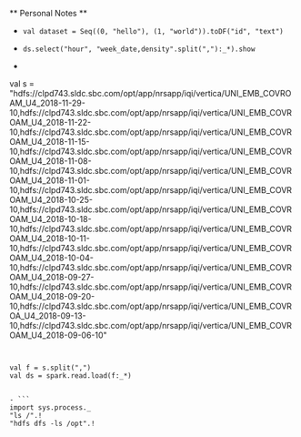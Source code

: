 
** Personal Notes **
- ` val dataset = Seq((0, "hello"), (1, "world")).toDF("id", "text") `
- ` ds.select("hour", "week_date,density".split(","):_*).show `

- ```
val s = "hdfs://clpd743.sldc.sbc.com/opt/app/nrsapp/iqi/vertica/UNI_EMB_COVROAM_U4_2018-11-29-10,hdfs://clpd743.sldc.sbc.com/opt/app/nrsapp/iqi/vertica/UNI_EMB_COVROAM_U4_2018-11-22-10,hdfs://clpd743.sldc.sbc.com/opt/app/nrsapp/iqi/vertica/UNI_EMB_COVROAM_U4_2018-11-15-10,hdfs://clpd743.sldc.sbc.com/opt/app/nrsapp/iqi/vertica/UNI_EMB_COVROAM_U4_2018-11-08-10,hdfs://clpd743.sldc.sbc.com/opt/app/nrsapp/iqi/vertica/UNI_EMB_COVROAM_U4_2018-11-01-10,hdfs://clpd743.sldc.sbc.com/opt/app/nrsapp/iqi/vertica/UNI_EMB_COVROAM_U4_2018-10-25-10,hdfs://clpd743.sldc.sbc.com/opt/app/nrsapp/iqi/vertica/UNI_EMB_COVROAM_U4_2018-10-18-10,hdfs://clpd743.sldc.sbc.com/opt/app/nrsapp/iqi/vertica/UNI_EMB_COVROAM_U4_2018-10-11-10,hdfs://clpd743.sldc.sbc.com/opt/app/nrsapp/iqi/vertica/UNI_EMB_COVROAM_U4_2018-10-04-10,hdfs://clpd743.sldc.sbc.com/opt/app/nrsapp/iqi/vertica/UNI_EMB_COVROAM_U4_2018-09-27-10,hdfs://clpd743.sldc.sbc.com/opt/app/nrsapp/iqi/vertica/UNI_EMB_COVROAM_U4_2018-09-20-10,hdfs://clpd743.sldc.sbc.com/opt/app/nrsapp/iqi/vertica/UNI_EMB_COVROA_U4_2018-09-13-10,hdfs://clpd743.sldc.sbc.com/opt/app/nrsapp/iqi/vertica/UNI_EMB_COVROAM_U4_2018-09-06-10" 
```


val f = s.split(",")
val ds = spark.read.load(f:_*)


- ```
import sys.process._
"ls /".!
"hdfs dfs -ls /opt".!
```

